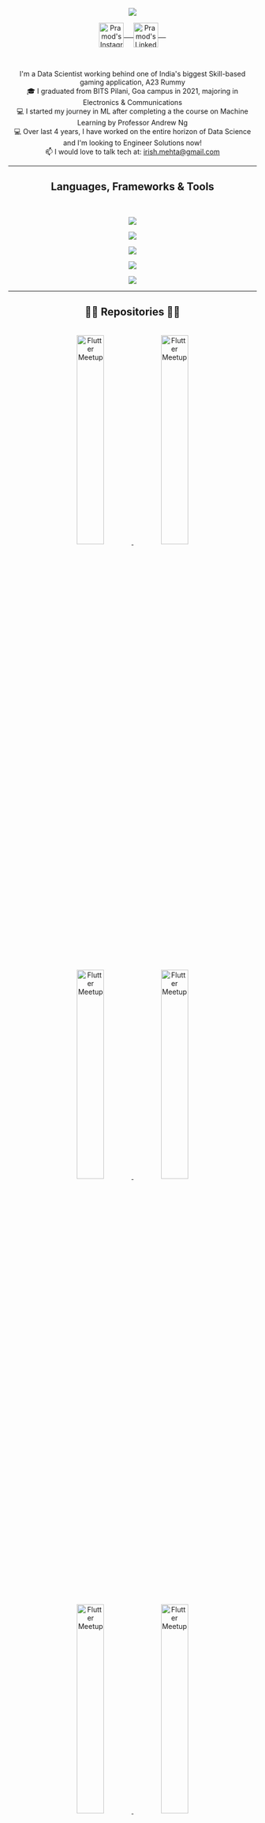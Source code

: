 
<p align="center">
  <img src="https://github.com/IrishMehta/Who-Am-I-/blob/db2c50dfc0643e1c6cc2f28b8fa513f84e452f25/typography.svg" />
</p>

<p align="center">
  
 <a href="https://www.linkedin.com/in/irishmehta/" target="blank">
  <img align="center" alt="Pramod's Instagram" width="50px" src="https://github.com/IrishMehta/Who-Am-I-/blob/111a8276bdd2f45f896fba70381201447346e38e/linkedin.svg" /> &nbsp; &nbsp;
 </a>
 <a href="https://www.instagram.com/irish_mehta/" target="blank">
  <img align="center" alt="Pramod's LinkedIn" width="50px" src="https://github.com/IrishMehta/Who-Am-I-/blob/02194b07beb8a157917c799e19ccbde4226b0f99/icon_insta_v2.svg" /> &nbsp; &nbsp;
 </a>


  <br/>

</p>


<br>
<p align="center">
  I'm a Data Scientist working behind one of India's biggest Skill-based gaming application, A23 Rummy 
  <br>
  🎓 I graduated from BITS Pilani, Goa campus in 2021, majoring in Electronics & Communications
  <br>
  💻  I started my journey in ML after completing a the course on Machine Learning by Professor Andrew Ng 
  <br>
  💻  Over last 4 years, I have worked on the entire horizon of Data Science and I'm looking to Engineer Solutions now! 
  <br>
  📫 I would love to talk tech at: <a href="mailto: irish.mehta@gmail.com">irish.mehta@gmail.com</a>
</p>

<hr>
<h2 align="center"> Languages, Frameworks & Tools </h2>
<br>


  <p align="center"><img src="https://skillicons.dev/icons?i=py,c,cpp,linux,matlab,octave,mysql"></p>
  <p align="center"><img src="https://skillicons.dev/icons?i=html,css,js,bootstrap,flask,selenium,heroku"></p>
  <p align="center"><img src="https://skillicons.dev/icons?i=git,vscode,latex"></p>
  <p align="center"><img src="https://skillicons.dev/icons?i=tensorflow,pytorch,sqlite"></p>
  <p align="center"><img src="https://skillicons.dev/icons?i=ps,ai">
<hr>


<h2 align="center">👨‍💻 Repositories 👨‍💻</h2>
<br>


<div align="center">
<a href='https://github.com/IrishMehta/Telco_Churn_Prediction_Case_Study' target='_blank'>
  <img width='33%' src='https://github.com/IrishMehta/Who-Am-I-/blob/4b9ce315a03bb0c33a365ebc12f13f47c36ecc47/Telecom_repo_card.svg' alt='Flutter Meetup' />
</a>
 <a href='https://github.com/IrishMehta/Google-Stock-Price-Prediction' target='_blank'>
  <img width='33%' src='https://github.com/IrishMehta/Who-Am-I-/blob/4b9ce315a03bb0c33a365ebc12f13f47c36ecc47/google_stock_price_repo_card.svg' alt='Flutter Meetup' />
</a>
<a href='https://github.com/IrishMehta/llSPS-INT-2347-Predicting-Life-Expectancy-using-Machine-Learning' target='_blank'>
  <img width='33%' src='https://github.com/IrishMehta/Who-Am-I-/blob/4b9ce315a03bb0c33a365ebc12f13f47c36ecc47/life_expectancy_repo_card.svg' alt='Flutter Meetup' />
</a>
<a href='https://github.com/IrishMehta/Movie-Recommendation-System' target='_blank'>
  <img width='33%' src='https://github.com/IrishMehta/Who-Am-I-/blob/4b9ce315a03bb0c33a365ebc12f13f47c36ecc47/movie_rec_system_repo_card.svg' alt='Flutter Meetup' />
</a>
 <a href='https://github.com/IrishMehta/Certificates-and-Reports/blob/145cd12553be4a11263d903a69ba66ac02f9b779/Quadcopter%20Integration%20using%20BCI%20and%20Eye%20Tracking.pdf' target='_blank'>
  <img width='33%' src='https://github.com/IrishMehta/Who-Am-I-/blob/4b9ce315a03bb0c33a365ebc12f13f47c36ecc47/qudcopter_integration_repo_card.svg' alt='Flutter Meetup' />
</a>
<a href='https://github.com/IrishMehta/Wine-Variety-Prediction' target='_blank'>
  <img width='33%' src='https://github.com/IrishMehta/Who-Am-I-/blob/4b9ce315a03bb0c33a365ebc12f13f47c36ecc47/wine_prediction_repo_card.svg' alt='Flutter Meetup' />
</a>
</div>
  <br/>
  Thanks for stopping by 😁<br/>

